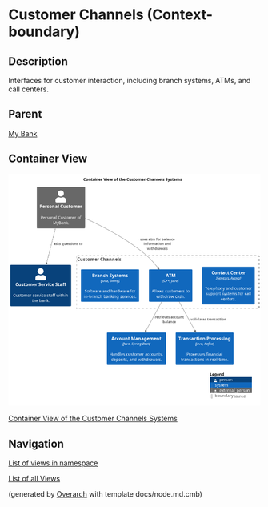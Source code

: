
# Customer Channels (Context-boundary)
## Description
Interfaces for customer interaction, including branch systems, ATMs, and call centers.

## Parent
[My Bank](../../mybank/mybank-plc.md)

## Container View
![Container View of the Customer Channels Systems](../../mybank/customer-channels/container-view.png)

[Container View of the Customer Channels Systems](../../mybank/customer-channels/container-view.md)


## Navigation
[List of views in namespace](./views-in-namespace.md)

[List of all Views](../../views.md)


(generated by [Overarch](https://github.com/soulspace-org/overarch) with template docs/node.md.cmb)
